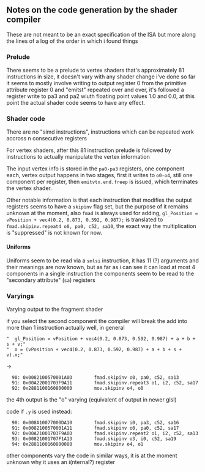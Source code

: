 ## Notes on the code generation by the shader compiler

These are not meant to be an exact specification of the ISA but more along the lines of a log of the order in which i found things



### Prelude
There seems to be a prelude to vertex shaders that's approximately 81 instructions in size, it doesn't vary with any shader change i've done so far
it seems to mostly involve writing to output register 0 from the primitive attribute register 0 and "emitst" repeated over and over, it's followed a register write
to pa3 and pa2 wiuth floating point values 1.0 and 0.0, at this point the actual shader code seems to have any effect.

### Shader code

There are no "simd instructions", instructions which can be repeated work accross n consecutive registers

For vertex shaders, after this 81 instruction prelude is followed by instructions to actually manipulate the vertex information

The input vertex info is stored in the `pa0-pa3` registers, one component each, vertex output happens in two stages, first it writes to `o0-o4`, still one component per register,
then `emitvtx.end.freep` is issued, which terminates the vertex shader.

Other notable information is that each instruction that modifies the output registers seems to have a `skipinv` flag set, but the purpose of it remains unknown at the moment,
also `fmad` is always used for adding, `gl_Position = vPosition + vec4(0.2, 0.873, 0.592, 0.987);` is translated to `fmad.skipinv.repeat4 o0, pa0, c52, sa10`, the exact way the multiplication is "suppressed" is not known for now.

#### Uniforms
Uniforms seem to be read via a `smlsi` instruction, it has 11 (?) arguments and their meanings are now known, but as far as i can see it can load at most 4 components in a single instruction
the components seem to be read to the "secondary attribute" (`sa`) registers

### Varyings

Varying output to the fragment shader 

if you select the second component the compiler will break the add into more than 1 instruction
actually well, in general
```
"  gl_Position = vPosition + vec4(0.2, 0.873, 0.592, 0.987) + a + b + s + v;"
"  o = (vPosition + vec4(0.2, 0.873, 0.592, 0.987) + a + b + s + v).x;"
```

->
```
  90: 0x0082100570001A0D        fmad.skipinv o0, pa0, c52, sa13
  91: 0x00A22001703F9A11        fmad.skipinv.repeat3 o1, i2, c52, sa17
  92: 0x2881100160800000        mov.skipinv o4, o0
  ```

the 4th output is the "o" varying (equivalent of output in newer glsl)

code if `.y` is used instead:
```
  90: 0x008A10077000DA10        fmad.skipinv i0, pa3, c52, sa16
  91: 0x0082100570001A11        fmad.skipinv o0, pa0, c52, sa17
  92: 0x00A21001703F9A0D        fmad.skipinv.repeat2 o1, i2, c52, sa13
  93: 0x00821001707F1A13        fmad.skipinv o3, i0, c52, sa19
  94: 0x2881100160800080        mov.skipinv o4, o1
```

other components vary the code in similar ways, it is at the moment unknown why it uses an i(nternal?) register
